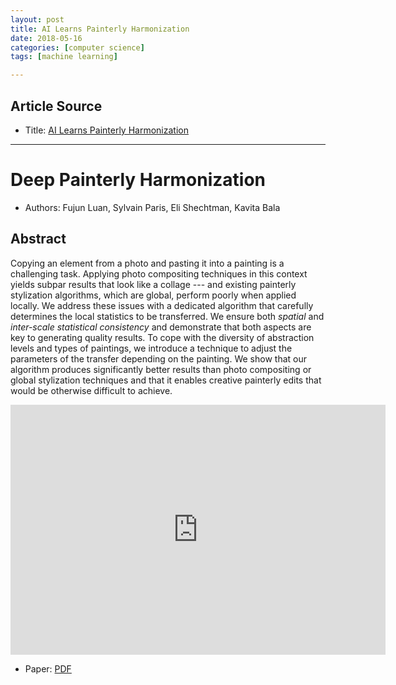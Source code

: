 ```yaml
---
layout: post
title: AI Learns Painterly Harmonization
date: 2018-05-16
categories: [computer science]
tags: [machine learning]

---
```


## Article Source
* Title: [AI Learns Painterly Harmonization](https://www.youtube.com/watch?v=fklY2nH7AJo)

---



# Deep Painterly Harmonization

* Authors: Fujun Luan, Sylvain Paris, Eli Shechtman, Kavita Bala


## Abstract

Copying an element from a photo and pasting it into a painting is a challenging task. Applying photo compositing techniques in this context yields subpar results that look like a collage --- and existing painterly stylization algorithms, which are global, perform poorly when applied locally. We address these issues with a dedicated algorithm that carefully determines the local statistics to be transferred. We ensure both *spatial* and *inter-scale statistical consistency* and demonstrate that both aspects are key to generating quality results. To cope with the diversity of abstraction levels and types of paintings, we introduce a technique to adjust the parameters of the transfer depending on the painting. We show that our algorithm produces significantly better results than photo compositing or global stylization techniques and that it enables creative painterly edits that would be otherwise difficult to achieve.

<iframe width="600" height="400" src="https://www.youtube.com/embed/fklY2nH7AJo" frameborder="0" allow="autoplay; encrypted-media" allowfullscreen></iframe>

* Paper: [PDF](https://arxiv.org/pdf/1804.03189)
